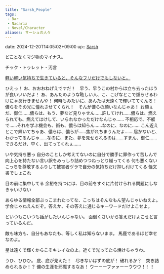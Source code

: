 ```yaml
---
title: "Sarsh_People"
tags:
 - Bar
 - Nacaria
 - Novel/Character
aliases: サーシュの人々
---
```


date: 2024-12-20T14:05:02+09:00
up:: [Sarsh](Sarsh.md)

どことなくマジ物のマイナス。

チック・トゥレット・汚言

[軽い軽い気持ちで生きていると、そんなフリだけでもしないと。](../../../Info/軽い軽い気持ちで生きていると、そんなフリだけでもしないと。.md)

ひえっ！
お、おおおねげえですだ！　早う、早うこの村からは立ち去ったほうが良いいいだよ！
あ、あんたのような眩しい人、こ、こげなとこで燻らせるわけにゃあ行きませんや！
何時もみたいに、あんたは天遠くで輝いててくんろ！　儂らをその光に憧れさせてくられ！　そんが儂らの願いなんじゃあ！
お願ぇだ、御仁……儂らは、もう、夢など見りゃせん……許してけれ……儂らは、燃えられても、燃えてはけして、いられなかっただけなんじゃ……
不相応で、不躾で……それを学ぶ機会も、術も、儂らは知らん……なのに、なのに……
こん近えとこで輝いてちゃあ、儂らは、儂らが……焦がれちまうんだよ……
届かないと、わかってるんじゃ……なのに、また、夢を見せられるのは……すまん、御仁……できるだけ、早く、出てってくれぇ……

いや気持ち悪っ
自分のことしか考えてないのに自分で勝手に罪作って苦しんで向上心を持たない言い訳をみっしり詰めつつねっとり縋ってくる
何も悪くないこっちを尊敬するふりして被害者ヅラで自分の気持ちだけ押し付けてくる
怪文書でしょこれ

目の前に集中してる
余裕を持つには、目の前をすぐに片付けられる問題にしなきゃいけない

あらゆる情報全部ぶっこまれたってな、こっちはそんなもん望んじゃいねえよ。学会じゃねえんだぞ。答えか、その答えに通じるキーワードだけよこせよ。

どいつもこいつも話がしたいんじゃない。
面倒くさいから答えだけよこせと言っているんだ。

敵も味方も、自分もあなたも、等しく私は知らないまま。
馬鹿であるほど幸せなのよ。

星は遠くで輝くからこそキレイなのよ。近くで光ってたら焼けちゃうわ。

うひ、ひひひ。
底、底が見えた！　尽きないはずの底が！
破れるか？　突き詰められるか！？
儂の生涯を邪魔するなあ！
ウーーーファァーーウウウ！！！


